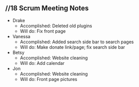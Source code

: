## //18 Scrum Meeting Notes

* Drake
    * Accomplished: Deleted old plugins
    * Will do: Fix front page
* Vanessa
    * Accomplished: Added search side bar to search pages
    * Will do: Make donate link/page; fix search side bar
* Betsy
    * Accomplished: Website cleaning
    * Will do: Add calendar
* Jon
    * Accomplished: Website cleaning
    * Will do: Front page pictures